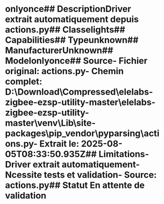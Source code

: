 # onlyonce##  DescriptionDriver extrait automatiquement depuis actions.py##  Classelights##  Capabilities##  Typeunknown##  ManufacturerUnknown##  Modelonlyonce##  Source- **Fichier original**: actions.py- **Chemin complet**: D:\Download\Compressed\elelabs-zigbee-ezsp-utility-master\elelabs-zigbee-ezsp-utility-master\venv\Lib\site-packages\pip\_vendor\pyparsing\actions.py- **Extrait le**: 2025-08-05T08:33:50.935Z##  Limitations- Driver extrait automatiquement- Ncessite tests et validation- Source: actions.py##  Statut En attente de validation